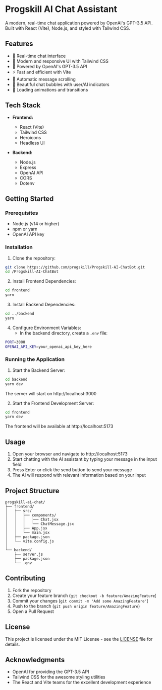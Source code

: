 # Progskill AI Chat Assistant

A modern, real-time chat application powered by OpenAI's GPT-3.5 API. Built with React (Vite), Node.js, and styled with Tailwind CSS.


## Features

- 🎯 Real-time chat interface
- 🎨 Modern and responsive UI with Tailwind CSS
- 🤖 Powered by OpenAI's GPT-3.5 API
- ⚡ Fast and efficient with Vite
- 🔄 Automatic message scrolling
- 💬 Beautiful chat bubbles with user/AI indicators
- 🌈 Loading animations and transitions

## Tech Stack

- **Frontend:**
  - React (Vite)
  - Tailwind CSS
  - Heroicons
  - Headless UI

- **Backend:**
  - Node.js
  - Express
  - OpenAI API
  - CORS
  - Dotenv

## Getting Started

### Prerequisites

- Node.js (v14 or higher)
- npm or yarn
- OpenAI API key

### Installation

1. Clone the repository:
```bash
git clone https://github.com/progskill/Progskill-AI-ChatBot.git
cd /Progskill-AI-ChatBot
```

2. Install Frontend Dependencies:
```bash
cd frontend
yarn
```

3. Install Backend Dependencies:
```bash
cd ../backend
yarn
```

4. Configure Environment Variables:
   - In the backend directory, create a `.env` file:
```bash
PORT=3000
OPENAI_API_KEY=your_openai_api_key_here
```

### Running the Application

1. Start the Backend Server:
```bash
cd backend
yarn dev
```
The server will start on http://localhost:3000

2. Start the Frontend Development Server:
```bash
cd frontend
yarn dev
```
The frontend will be available at http://localhost:5173

## Usage

1. Open your browser and navigate to http://localhost:5173
2. Start chatting with the AI assistant by typing your message in the input field
3. Press Enter or click the send button to send your message
4. The AI will respond with relevant information based on your input

## Project Structure

```
progskill-ai-chat/
├── frontend/
│   ├── src/
│   │   ├── components/
│   │   │   ├── Chat.jsx
│   │   │   └── ChatMessage.jsx
│   │   ├── App.jsx
│   │   └── main.jsx
│   ├── package.json
│   └── vite.config.js
│
└── backend/
    ├── server.js
    ├── package.json
    └── .env
```

## Contributing

1. Fork the repository
2. Create your feature branch (`git checkout -b feature/AmazingFeature`)
3. Commit your changes (`git commit -m 'Add some AmazingFeature'`)
4. Push to the branch (`git push origin feature/AmazingFeature`)
5. Open a Pull Request

## License

This project is licensed under the MIT License - see the [LICENSE](LICENSE) file for details.

## Acknowledgments

- OpenAI for providing the GPT-3.5 API
- Tailwind CSS for the awesome styling utilities
- The React and Vite teams for the excellent development experience
